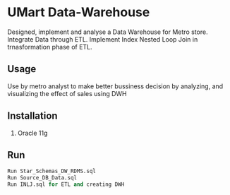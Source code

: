 # UMart Data-Warehouse

Designed, implement and analyse a Data Warehouse for Metro store. Integrate Data through ETL. Implement Index Nested Loop Join in trnasformation phase of ETL.

## Usage

Use by metro analyst to make better bussiness decision by analyzing, and visualizing the effect of sales using DWH

## Installation

1.  Oracle 11g

## Run

```SQL
Run Star_Schemas_DW_RDMS.sql
Run Source_DB_Data.sql
Run INLJ.sql for ETL and creating DWH
```
